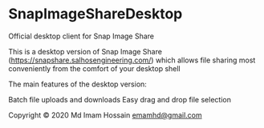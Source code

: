 # SnapImageShareDesktop
Official desktop client for Snap Image Share

This is a desktop version of Snap Image Share (https://snapshare.salhosengineering.com/) 
which allows file sharing most conveniently from the comfort of your desktop shell

The main features of the desktop version:

Batch file uploads and downloads
Easy drag and drop file selection

Copyright © 2020 Md Imam Hossain <emamhd@gmail.com>
